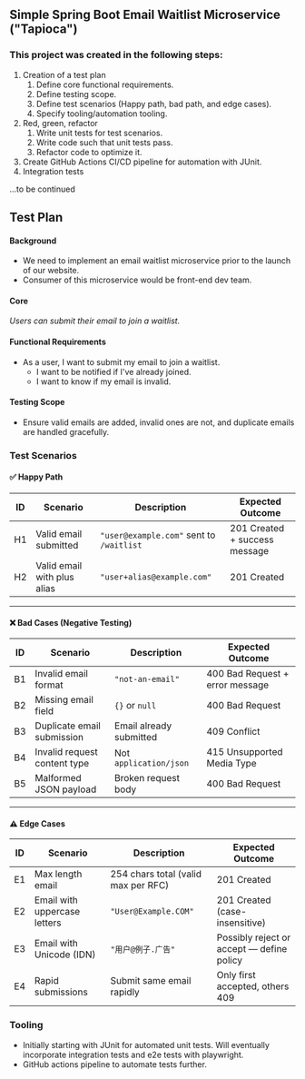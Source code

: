 ## Simple Spring Boot Email Waitlist Microservice ("Tapioca")

### This project was created in the following steps:

1. Creation of a test plan
   1. Define core functional requirements.
   2. Define testing scope.
   3. Define test scenarios (Happy path, bad path, and edge cases).
   4. Specify tooling/automation tooling.
2. Red, green, refactor
   1. Write unit tests for test scenarios.
   2. Write code such that unit tests pass.
   3. Refactor code to optimize it.
3. Create GitHub Actions CI/CD pipeline for automation with JUnit.
4. Integration tests

...to be continued


## Test Plan

#### Background

- We need to implement an email waitlist microservice prior to the launch of our website.
- Consumer of this microservice would be front-end dev team.

#### Core

*Users can submit their email to join a waitlist.*

#### Functional Requirements

- As a user, I want to submit my email to join a waitlist.
  - I want to be notified if I've already joined.
  - I want to know if my email is invalid.

#### Testing Scope

- Ensure valid emails are added, invalid ones are not, and duplicate emails are handled gracefully.

### Test Scenarios

#### ✅ Happy Path

| ID | Scenario | Description | Expected Outcome |
|----|----------|-------------|------------------|
| H1 | Valid email submitted | `"user@example.com"` sent to `/waitlist` | 201 Created + success message |
| H2 | Valid email with plus alias | `"user+alias@example.com"` | 201 Created |

---

#### ❌ Bad Cases (Negative Testing)

| ID | Scenario | Description | Expected Outcome |
|----|----------|-------------|------------------|
| B1 | Invalid email format | `"not-an-email"` | 400 Bad Request + error message |
| B2 | Missing email field | `{}` or `null` | 400 Bad Request |
| B3 | Duplicate email submission | Email already submitted | 409 Conflict |
| B4 | Invalid request content type | Not `application/json` | 415 Unsupported Media Type |
| B5 | Malformed JSON payload | Broken request body | 400 Bad Request |

---

#### ⚠️ Edge Cases

| ID | Scenario | Description | Expected Outcome |
|----|----------|-------------|------------------|
| E1 | Max length email | 254 chars total (valid max per RFC) | 201 Created |
| E2 | Email with uppercase letters | `"User@Example.COM"` | 201 Created (case-insensitive) |
| E3 | Email with Unicode (IDN) | `"用户@例子.广告"` | Possibly reject or accept — define policy |
| E4 | Rapid submissions | Submit same email rapidly | Only first accepted, others 409 |

### Tooling

- Initially starting with JUnit for automated unit tests. Will eventually incorporate integration tests and e2e tests with playwright.
- GitHub actions pipeline to automate tests further.